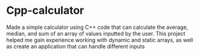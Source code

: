 # Cpp-calculator
Made a simple calculator using C++ code that can calculate the average, median, and sum of an array of values inputted by the user. This project helped me gain experience working with dynamic and static arrays, as well as create an application that can handle different inputs
